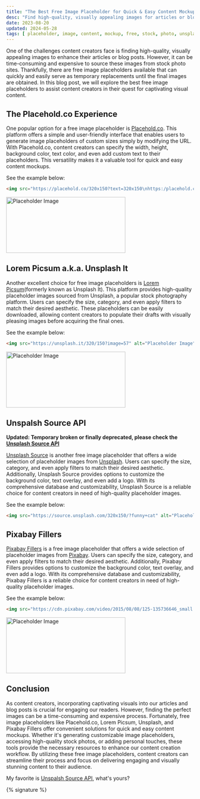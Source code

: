 ```yaml
---
title: "The Best Free Image Placeholder for Quick & Easy Content Mockups!"
desc: "Find high-quality, visually appealing images for articles or blog posts with free image placeholders like Placehold.co, Lorem Picsum, Unsplash, and Pixabay Fillers. Customize size, background, text, and more. Streamline your content creation workflow and engage your audience."
date: 2023-08-20
updated: 2024-05-28
tags: [ placeholder, image, content, mockup, free, stock, photo, unsplash, pixabay, placehold, lorem, picsum ]
---
```


One of the challenges content creators face is finding high-quality, visually appealing images to enhance their articles
or blog posts. However, it can be time-consuming and expensive to source these images from stock photo sites.
Thankfully, there are free image placeholders available that can quickly and easily serve as temporary replacements
until the final images are obtained. In this blog post, we will explore the best free image placeholders to assist
content creators in their quest for captivating visual content.

## The Placehold.co Experience

One popular option for a free image placeholder is [Placehold.co](https://placehold.co/). This platform offers a simple
and user-friendly interface that enables users to generate image placeholders of custom sizes simply by modifying the
URL. With Placehold.co, content creators can specify the width, height, background color, text color, and even add
custom text to their placeholders. This versatility makes it a valuable tool for quick and easy content mockups.

See the example below:

```html
<img src="https://placehold.co/320x150?text=320x150\nhttps:/placehold.co/" alt="Placeholder Image">
```

<img src="https://placehold.co/320x150?text=320x150%5Cnhttps%3A%2Fplacehold.co%2F" alt="Placeholder Image" width="320" height="150">

## Lorem Picsum a.k.a. Unsplash It

Another excellent choice for free image placeholders is [Lorem Picsum](https://picsum.photos/)(formerly known as
Unsplash It). This platform provides high-quality placeholder images sourced from Unsplash, a popular stock photography
platform. Users can specify the size, category, and even apply filters to match their desired aesthetic. These
placeholders can be easily downloaded, allowing content creators to populate their drafts with visually pleasing images
before acquiring the final ones.

See the example below:

```html
<img src="https://unsplash.it/320/150?image=57" alt="Placeholder Image">
```

<img src="https://unsplash.it/320/150?image=57" alt="Placeholder Image" width="320" height="150">

## Unspalsh Source API

**Updated: Temporary broken or finally deprecated, please check the [Unsplash Source API](https://unsplash.com/developers)**

[Unsplash Source](https://unsplash.com/developers) is another free image placeholder that offers a wide selection of
placeholder images from [Unsplash](https://unsplash.com/). Users can specify the size, category, and even apply filters
to match their desired aesthetic. Additionally, Unsplash Source provides options to customize the background color, text
overlay, and even add a logo. With its comprehensive database and customizability, Unsplash Source is a reliable choice
for content creators in need of high-quality placeholder images.

See the example below:

```html
<img src="https://source.unsplash.com/320x150/?funny+cat" alt="Placeholder Image">
```

## Pixabay Fillers

[Pixabay Fillers](https://pixabay.com/service/about/api/) is a free image placeholder that offers a wide selection of
placeholder images from [Pixabay](https://pixabay.com/). Users can specify the size, category, and even apply filters
to match their desired aesthetic. Additionally, Pixabay Fillers provides options to customize the background color, text
overlay, and even add a logo. With its comprehensive database and customizability, Pixabay Fillers is a reliable choice
for content creators in need of high-quality placeholder images.

See the example below:

```html
<img src="https://cdn.pixabay.com/video/2015/08/08/125-135736646_small.jpg" alt="Placeholder Image">
```

<img src="https://cdn.pixabay.com/video/2015/08/08/125-135736646_small.jpg" alt="Placeholder Image" width="320" height="150">

## Conclusion

As content creators, incorporating captivating visuals into our articles and blog posts is crucial for engaging our
readers. However, finding the perfect images can be a time-consuming and expensive process. Fortunately, free image
placeholders like Placehold.co, Lorem Picsum, Unsplash, and Pixabay Fillers offer convenient solutions for quick and
easy content mockups. Whether it's generating customizable image placeholders, accessing high-quality stock photos, or
adding personal touches, these tools provide the necessary resources to enhance our content creation workflow. By
utilizing these free image placeholders, content creators can streamline their process and focus on delivering engaging
and visually stunning content to their audience.

My favorite is [Unspalsh Source API](https://unsplash.com/developers), what's yours?

{% signature %}
